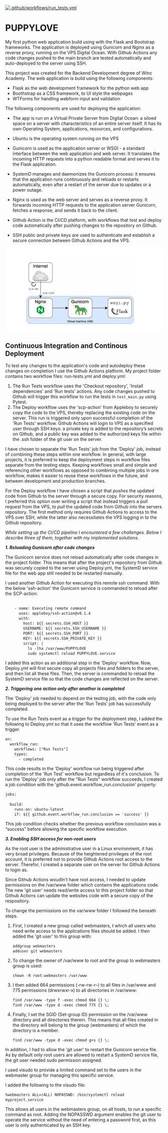 [![.github/workflows/run_tests.yml](https://github.com/nvando/PUPPYLOVE/actions/workflows/run_tests.yml/badge.svg)](https://github.com/nvando/PUPPYLOVE/actions/workflows/run_tests.yml)


# PUPPYLOVE

My first python web application build using with the Flask and Bootstrap frameworks. The application is deployed using Gunicorn and Nginx as a reverse proxy, running on the VPS Digital Ocean. With Github Actions any code changes pushed to the main branch are tested automatically and auto-deployed to the server using SSH. 

This project was created for the Backend Development degree of Winc Academy. The web application is build using the following components:

 - Flask as the web development framework for the python web app
 - Boothstrap as a CSS framework, to UI style the webpages
 - WTForms for handling webform input and validation

The following components are used for deploying the application:

 - The app is run on a Virtual Private Server from Digital Ocean: a siloed space on a server with characteristics of an entire server itself. It has its own Operating System, applications, resources, and configurations.
 - Ubuntu is the operating system running on the VPS
 - Gunicorn is used as the application server or WSGI - a standard interface between the web application and web server. It translates the incoming HTTP requests into a python readable format and serves it to the Flask application. 
 - SystemD manages and daemonizes the Gunicorn process: it ensures that the application runs continuously and reloads or restarts automatically, even after a restart of the server due to updates or a power outage.
 
 - Nginx is used as the web server and serves as a reverse proxy. It forwards incoming HTTP requests to the application server Gunicorn, fetches a response, and sends it back to the client.
 - Github Action is the CI/CD platform, with workflows that test and deploy code automatically after pushing changes to the repository on Github.  
 - SSH public and private keys are used to authenticate and establish a secure connection between Github Actions and the VPS.   



 ![Nginx as a reverse proxy](nginx-gunicorn.jpg) 


 
## Continuous Integration and Continous Deployment

To test any changes to the application's code and autodeploy these changes on completion I use the Github Actions platform. My project folder contains two workflow files: run-tests.yml and deploy.yml:

1. The Run Tests workflow uses the 'Checkout repository', 'Install dependencies' and 'Run tests' actions. Any code changes pushed to Github will trigger this workflow to run the tests in ```test_main.py``` using Pytest. 
2. The Deploy workflow uses the 'scp-action' from Appleboy to securely copy the code to the VPS, thereby replacing the existing code on the server. This run is triggered only upon successful completion of the 'Run Tests' workflow. Github Actions will login to VPS as a specified user through SSH keys: a private key is added to the repository’s secrets on Github, and a public key was added to the authorized keys file within the .ssh folder of the git user on the server.

I have chosen to separate the 'Run Tests' job from the 'Deploy' job, instead of combining these steps within one workflow. In general, with large projects, it is preferred to keep the deployment steps in workflow files separate from the testing steps. Keeping workflows small and simple and referencing other workflows as opposed to combining multiple jobs in one workflow, makes it easier to reuse these workflows in the future, and between development and production branches.

For the Deploy workflow I have chosen a script that *pushes* the updated code from Github to the server through a secure copy. For security reasons, I preferred this option over writing a script that instead triggers a pull request from the VPS, *to pull* the updated code from Github into the servers repository. The first method only requires Github Actions to access to the VPS over SSH, while the latter also necessitates the VPS logging in to the Github repository.


*While setting up the CI/CD pipeline I encountered a few challenges. Below I describe three of them, together with my implemented solutions.*



***1. Reloading Gunicorn after code changes***

The Gunicorn service does not reload automatically after code changes in the project folder. This means that after the project's repository from Github was securely copied to the server using Deploy.yml, the SystemD service file for the web app still needed to be restarted manually.

I used another Github Action for executing this remote ssh command. With the below 'ssh-action' the Gunicorn service is commanded to reload after the SCP-action:

```

    - name: Executing remote command
      uses: appleboy/ssh-action@v0.1.4
      with:
        host: ${{ secrets.SSH_HOST }}
        USERNAME: ${{ secrets.SSH_USERNAME }}
        PORT: ${{ secrets.SSH_PORT }}
        KEY: ${{ secrets.SSH_PRIVATE_KEY }}
        script: | 
          ls -lha /var/www/PUPPYLOVE
          sudo systemctl reload PUPPYLOVE.service

```

I added this action as an additional step in the 'Deploy' workflow. Now, Deploy.yml will first secure copy all projects files and folders to the server, and then list all these files. Then, the server is commanded to reload the SystemD service file so that the code changes are reflected on the server. 


***2. Triggering one action only after another is completed***

The 'Deploy' job needed to depend on the testing job, with the code only being deployed to the server after the 'Run Tests' job has successfully completed. 

To use the Run Tests event as a trigger for the deployment step, I added the following to Deploy.yml so that it uses the workflow 'Run Tests' event as a trigger. 

```
on: 
  workflow_run:
    workflows: ["Run Tests"]
    types:
      - completed
```

This code results in the 'Deploy' workflow run being triggered after completion of the 'Run Test' workflow but regardless of it's conclusion. To run the 'Deploy' job only after the "Run Tests" workflow succeeds, I created a job condition with the 'github.event.workflow_run.conclusion' property:

```
jobs:
  
  build:
    runs-on: ubuntu-latest
    if: ${{ github.event.workflow_run.conclusion == 'success' }}
```

This job condition checks whether the previous workflow conclusion was a “success” before allowing the specific workflow execution.



***3. Enabling SSH access for non-root users***


As the root user is the administrative user in a Linux environment, it has very broad privileges. Because of the heightened privileges of the root account, it is preferred not to provide Github Actions root access to the server.  Therefor, I created a separate user on the server for Github Actions to login as.
 
Since Github Actions woudln't have root access, I needed to update permissions on the /var/www folder which contains the applications code. The new 'git user' needs read/write access to this project folder so that Github Actions can update the websites code with a secure copy of the respository.

To change the permissions on the var/www folder I followed the beneath steps.


1. First, I created a new group called webmasters, t which all users who need write access to the applications files should be added. I then added the 'git user' to this group with:
    ```
    addgroup webmasters
    adduser git webmasters
    ```
2. To change the owner of /var/www to root and the group to webmasters group is used:
    ```
    chown -R root:webmasters /var/www
    ```
3. I then added 664 permissions (-rw-rw-r–) to all files in /var/www and 775 permissions (drwxrwxr-x) to all directories in /var/www:
    ```
    find /var/www -type f -exec chmod 664 {} \;
    find /var/www -type d -exec chmod 775 {} \;
    ```
4. Finally, I set the SGID (Set-group ID) permission on the /var/www directory and all directories therein. This means that all files created in the directory will belong to the group (webmasters) of which the directory is a member. 
    ```
    find /var/www -type d -exec chmod g+s {} \;
    ```

In addition, I had to allow the 'git user' to restart the Gunicorn service file. As by default only root users are allowed to restart a SystemD service file, the git user needed sudo permission assigned. 

I used visudo to provide a limited command set to the users in the webmaster group for managing this specific service. 


I added the following to the visudo file:
```
%webmasters ALL=(ALL) NOPASSWD: /bin/systemctl reload myproject.service
```

This allows all users in the webmasters group, on all hosts, to run a specific command as root. Adding the NOPASSWD argument enables the git user to operate the service without the need of entering a password first, as this user is only authenticated by an SSH key.